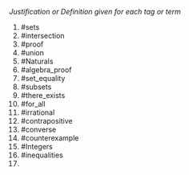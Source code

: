 *Justification or Definition given for each tag or term*

1. #sets 
2. #intersection 
3. #proof 
4. #union 
5. #Naturals 
6. #algebra_proof 
7. #set_equality 
8. #subsets 
9. #there_exists 
10. #for_all 
11. #irrational 
12. #contrapositive 
13. #converse 
14. #counterexample 
15. #Integers 
16. #inequalities 
17. 